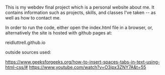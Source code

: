 This is my webdev final project which is a personal website about me.
It contains information such as projects, skills, and classes I've taken -- as well as how to contact me.

In order to run the code, either open the index.html file in a browser, or,
alternatively the site is hosted with github pages at:

reidluttrell.github.io

outside sources used:

https://www.geeksforgeeks.org/how-to-insert-spaces-tabs-in-text-using-html-css/#
https://www.youtube.com/watch?v=O3ipx3ZNY7A&t=55
